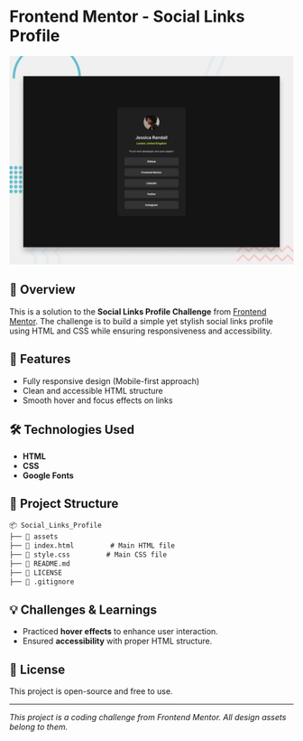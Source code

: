 # Frontend Mentor - Social Links Profile

![Design preview for the Social Links Profile coding challenge](./assets/preview.jpg)

## 📌 Overview
This is a solution to the **Social Links Profile Challenge** from [Frontend Mentor](https://www.frontendmentor.io). The challenge is to build a simple yet stylish social links profile using HTML and CSS while ensuring responsiveness and accessibility.

## 🚀 Features
- Fully responsive design (Mobile-first approach)
- Clean and accessible HTML structure
- Smooth hover and focus effects on links

## 🛠️ Technologies Used
- **HTML**
- **CSS**
- **Google Fonts**

## 📂 Project Structure
```
📦 Social_Links_Profile
├── 📂 assets
├── 📜 index.html         # Main HTML file
├── 📜 style.css         # Main CSS file
├── 📜 README.md
├── 📜 LICENSE
├── 📜 .gitignore
```

## 💡 Challenges & Learnings
- Practiced **hover effects** to enhance user interaction.
- Ensured **accessibility** with proper HTML structure.

## 📜 License
This project is open-source and free to use.

---
*This project is a coding challenge from Frontend Mentor. All design assets belong to them.*